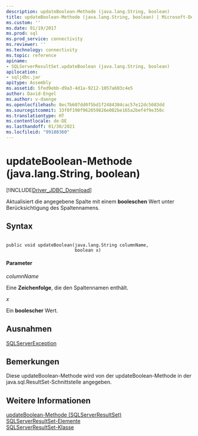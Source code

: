 ```yaml
---
description: updateBoolean-Methode (java.lang.String, boolean)
title: updateBoolean-Methode (java.lang.String, boolean) | Microsoft-Dokumentation
ms.custom: ''
ms.date: 01/19/2017
ms.prod: sql
ms.prod_service: connectivity
ms.reviewer: ''
ms.technology: connectivity
ms.topic: reference
apiname:
- SQLServerResultSet.updateBoolean (java.lang.String, boolean)
apilocation:
- sqljdbc.jar
apitype: Assembly
ms.assetid: 5fed9ebb-d9a3-4d1a-9212-1057a603c4e5
author: David-Engel
ms.author: v-daenge
ms.openlocfilehash: 8ec7b607dd0f5bd1f2484304cac57e12dc5683dd
ms.sourcegitcommit: 33f0f190f962059826e002be165a2bef4f9e350c
ms.translationtype: HT
ms.contentlocale: de-DE
ms.lasthandoff: 01/30/2021
ms.locfileid: "99188360"
---
```

# <a name="updateboolean-method-javalangstring-boolean"></a>updateBoolean-Methode (java.lang.String, boolean)
[!INCLUDE[Driver_JDBC_Download](../../../includes/driver_jdbc_download.md)]

  Aktualisiert die angegebene Spalte mit einem **booleschen** Wert unter Berücksichtigung des Spaltennamens.  
  
## <a name="syntax"></a>Syntax  
  
```  
  
public void updateBoolean(java.lang.String columnName,  
                          boolean x)  
```  
  
#### <a name="parameters"></a>Parameter  
 *columnName*  
  
 Eine **Zeichenfolge**, die den Spaltennamen enthält.  
  
 *x*  
  
 Ein **boolescher** Wert.  
  
## <a name="exceptions"></a>Ausnahmen  
 [SQLServerException](../../../connect/jdbc/reference/sqlserverexception-class.md)  
  
## <a name="remarks"></a>Bemerkungen  
 Diese updateBoolean-Methode wird von der updateBoolean-Methode in der java.sql.ResultSet-Schnittstelle angegeben.  
  
## <a name="see-also"></a>Weitere Informationen  
 [updateBoolean-Methode &#40;SQLServerResultSet&#41;](../../../connect/jdbc/reference/updateboolean-method-sqlserverresultset.md)   
 [SQLServerResultSet-Elemente](../../../connect/jdbc/reference/sqlserverresultset-members.md)   
 [SQLServerResultSet-Klasse](../../../connect/jdbc/reference/sqlserverresultset-class.md)  
  
  
